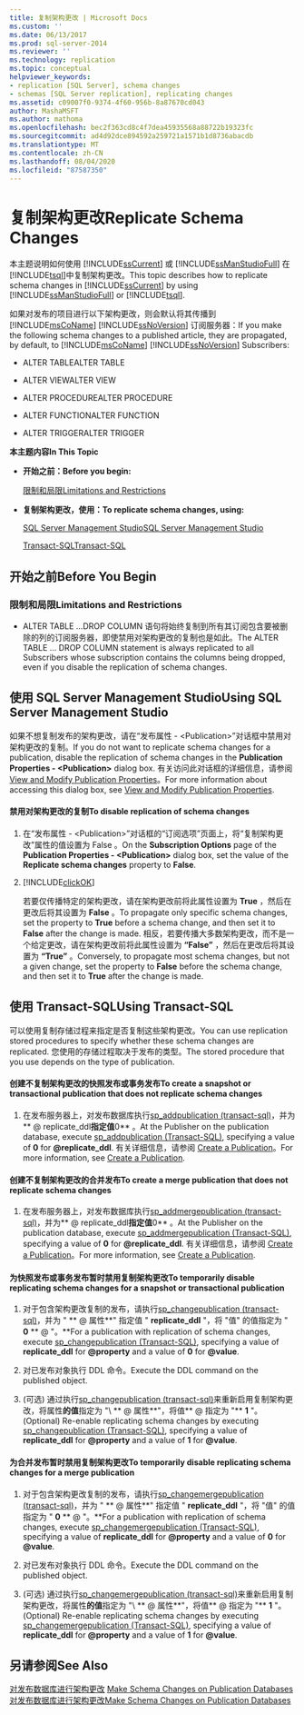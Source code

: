 ```yaml
---
title: 复制架构更改 | Microsoft Docs
ms.custom: ''
ms.date: 06/13/2017
ms.prod: sql-server-2014
ms.reviewer: ''
ms.technology: replication
ms.topic: conceptual
helpviewer_keywords:
- replication [SQL Server], schema changes
- schemas [SQL Server replication], replicating changes
ms.assetid: c09007f0-9374-4f60-956b-8a87670cd043
author: MashaMSFT
ms.author: mathoma
ms.openlocfilehash: bec2f363cd8c4f7dea45935568a88722b19323fc
ms.sourcegitcommit: ad4d92dce894592a259721a1571b1d8736abacdb
ms.translationtype: MT
ms.contentlocale: zh-CN
ms.lasthandoff: 08/04/2020
ms.locfileid: "87587350"
---
```

# <a name="replicate-schema-changes"></a><span data-ttu-id="b3365-102">复制架构更改</span><span class="sxs-lookup"><span data-stu-id="b3365-102">Replicate Schema Changes</span></span>
  <span data-ttu-id="b3365-103">本主题说明如何使用 [!INCLUDE[ssCurrent](../../../includes/sscurrent-md.md)] 或 [!INCLUDE[ssManStudioFull](../../../includes/ssmanstudiofull-md.md)] 在 [!INCLUDE[tsql](../../../includes/tsql-md.md)]中复制架构更改。</span><span class="sxs-lookup"><span data-stu-id="b3365-103">This topic describes how to replicate schema changes in [!INCLUDE[ssCurrent](../../../includes/sscurrent-md.md)] by using [!INCLUDE[ssManStudioFull](../../../includes/ssmanstudiofull-md.md)] or [!INCLUDE[tsql](../../../includes/tsql-md.md)].</span></span>  
  
 <span data-ttu-id="b3365-104">如果对发布的项目进行以下架构更改，则会默认将其传播到 [!INCLUDE[msCoName](../../../includes/msconame-md.md)] [!INCLUDE[ssNoVersion](../../../includes/ssnoversion-md.md)] 订阅服务器：</span><span class="sxs-lookup"><span data-stu-id="b3365-104">If you make the following schema changes to a published article, they are propagated, by default, to [!INCLUDE[msCoName](../../../includes/msconame-md.md)] [!INCLUDE[ssNoVersion](../../../includes/ssnoversion-md.md)] Subscribers:</span></span>  
  
-   <span data-ttu-id="b3365-105">ALTER TABLE</span><span class="sxs-lookup"><span data-stu-id="b3365-105">ALTER TABLE</span></span>  
  
-   <span data-ttu-id="b3365-106">ALTER VIEW</span><span class="sxs-lookup"><span data-stu-id="b3365-106">ALTER VIEW</span></span>  
  
-   <span data-ttu-id="b3365-107">ALTER PROCEDURE</span><span class="sxs-lookup"><span data-stu-id="b3365-107">ALTER PROCEDURE</span></span>  
  
-   <span data-ttu-id="b3365-108">ALTER FUNCTION</span><span class="sxs-lookup"><span data-stu-id="b3365-108">ALTER FUNCTION</span></span>  
  
-   <span data-ttu-id="b3365-109">ALTER TRIGGER</span><span class="sxs-lookup"><span data-stu-id="b3365-109">ALTER TRIGGER</span></span>  
  
 <span data-ttu-id="b3365-110">**本主题内容**</span><span class="sxs-lookup"><span data-stu-id="b3365-110">**In This Topic**</span></span>  
  
-   <span data-ttu-id="b3365-111">**开始之前：**</span><span class="sxs-lookup"><span data-stu-id="b3365-111">**Before you begin:**</span></span>  
  
     [<span data-ttu-id="b3365-112">限制和局限</span><span class="sxs-lookup"><span data-stu-id="b3365-112">Limitations and Restrictions</span></span>](#Restrictions)  
  
-   <span data-ttu-id="b3365-113">**复制架构更改，使用：**</span><span class="sxs-lookup"><span data-stu-id="b3365-113">**To replicate schema changes, using:**</span></span>  
  
     [<span data-ttu-id="b3365-114">SQL Server Management Studio</span><span class="sxs-lookup"><span data-stu-id="b3365-114">SQL Server Management Studio</span></span>](#SSMSProcedure)  
  
     [<span data-ttu-id="b3365-115">Transact-SQL</span><span class="sxs-lookup"><span data-stu-id="b3365-115">Transact-SQL</span></span>](#TsqlProcedure)  
  
##  <a name="before-you-begin"></a><a name="BeforeYouBegin"></a> <span data-ttu-id="b3365-116">开始之前</span><span class="sxs-lookup"><span data-stu-id="b3365-116">Before You Begin</span></span>  
  
###  <a name="limitations-and-restrictions"></a><a name="Restrictions"></a> <span data-ttu-id="b3365-117">限制和局限</span><span class="sxs-lookup"><span data-stu-id="b3365-117">Limitations and Restrictions</span></span>  
  
-   <span data-ttu-id="b3365-118">ALTER TABLE …DROP COLUMN 语句将始终复制到所有其订阅包含要被删除的列的订阅服务器，即使禁用对架构更改的复制也是如此。</span><span class="sxs-lookup"><span data-stu-id="b3365-118">The ALTER TABLE ... DROP COLUMN statement is always replicated to all Subscribers whose subscription contains the columns being dropped, even if you disable the replication of schema changes.</span></span>  
  
##  <a name="using-sql-server-management-studio"></a><a name="SSMSProcedure"></a> <span data-ttu-id="b3365-119">使用 SQL Server Management Studio</span><span class="sxs-lookup"><span data-stu-id="b3365-119">Using SQL Server Management Studio</span></span>  
 <span data-ttu-id="b3365-120">如果不想复制发布的架构更改，请在“发布属性 - \<Publication>”对话框中禁用对架构更改的复制。</span><span class="sxs-lookup"><span data-stu-id="b3365-120">If you do not want to replicate schema changes for a publication, disable the replication of schema changes in the **Publication Properties - \<Publication>** dialog box.</span></span> <span data-ttu-id="b3365-121">有关访问此对话框的详细信息，请参阅 [View and Modify Publication Properties](view-and-modify-publication-properties.md)。</span><span class="sxs-lookup"><span data-stu-id="b3365-121">For more information about accessing this dialog box, see [View and Modify Publication Properties](view-and-modify-publication-properties.md).</span></span>  
  
#### <a name="to-disable-replication-of-schema-changes"></a><span data-ttu-id="b3365-122">禁用对架构更改的复制</span><span class="sxs-lookup"><span data-stu-id="b3365-122">To disable replication of schema changes</span></span>  
  
1.  <span data-ttu-id="b3365-123">在“发布属性 - \<Publication>”对话框的“订阅选项”页面上，将“复制架构更改”属性的值设置为 False   。</span><span class="sxs-lookup"><span data-stu-id="b3365-123">On the **Subscription Options** page of the **Publication Properties - \<Publication>** dialog box, set the value of the **Replicate schema changes** property to **False**.</span></span>  
  
2.  [!INCLUDE[clickOK](../../../includes/clickok-md.md)]  
  
     <span data-ttu-id="b3365-124">若要仅传播特定的架构更改，请在架构更改前将此属性设置为 **True** ，然后在更改后将其设置为 **False** 。</span><span class="sxs-lookup"><span data-stu-id="b3365-124">To propagate only specific schema changes, set the property to **True** before a schema change, and then set it to **False** after the change is made.</span></span> <span data-ttu-id="b3365-125">相反，若要传播大多数架构更改，而不是一个给定更改，请在架构更改前将此属性设置为 **“False”** ，然后在更改后将其设置为 **“True”** 。</span><span class="sxs-lookup"><span data-stu-id="b3365-125">Conversely, to propagate most schema changes, but not a given change, set the property to **False** before the schema change, and then set it to **True** after the change is made.</span></span>  
  
##  <a name="using-transact-sql"></a><a name="TsqlProcedure"></a> <span data-ttu-id="b3365-126">使用 Transact-SQL</span><span class="sxs-lookup"><span data-stu-id="b3365-126">Using Transact-SQL</span></span>  
 <span data-ttu-id="b3365-127">可以使用复制存储过程来指定是否复制这些架构更改。</span><span class="sxs-lookup"><span data-stu-id="b3365-127">You can use replication stored procedures to specify whether these schema changes are replicated.</span></span> <span data-ttu-id="b3365-128">您使用的存储过程取决于发布的类型。</span><span class="sxs-lookup"><span data-stu-id="b3365-128">The stored procedure that you use depends on the type of publication.</span></span>  
  
#### <a name="to-create-a-snapshot-or-transactional-publication-that-does-not-replicate-schema-changes"></a><span data-ttu-id="b3365-129">创建不复制架构更改的快照发布或事务发布</span><span class="sxs-lookup"><span data-stu-id="b3365-129">To create a snapshot or transactional publication that does not replicate schema changes</span></span>  
  
1.  <span data-ttu-id="b3365-130">在发布服务器上，对发布数据库执行[sp_addpublication &#40;transact-sql&#41;](/sql/relational-databases/system-stored-procedures/sp-addpublication-transact-sql)，并为\*\* \@ replicate_ddl**指定值**0\*\* 。</span><span class="sxs-lookup"><span data-stu-id="b3365-130">At the Publisher on the publication database, execute [sp_addpublication &#40;Transact-SQL&#41;](/sql/relational-databases/system-stored-procedures/sp-addpublication-transact-sql), specifying a value of **0** for **\@replicate_ddl**.</span></span> <span data-ttu-id="b3365-131">有关详细信息，请参阅 [Create a Publication](create-a-publication.md)。</span><span class="sxs-lookup"><span data-stu-id="b3365-131">For more information, see [Create a Publication](create-a-publication.md).</span></span>  
  
#### <a name="to-create-a-merge-publication-that-does-not-replicate-schema-changes"></a><span data-ttu-id="b3365-132">创建不复制架构更改的合并发布</span><span class="sxs-lookup"><span data-stu-id="b3365-132">To create a merge publication that does not replicate schema changes</span></span>  
  
1.  <span data-ttu-id="b3365-133">在发布服务器上，对发布数据库执行[sp_addmergepublication &#40;transact-sql&#41;](/sql/relational-databases/system-stored-procedures/sp-addmergepublication-transact-sql)，并为\*\* \@ replicate_ddl**指定值**0\*\* 。</span><span class="sxs-lookup"><span data-stu-id="b3365-133">At the Publisher on the publication database, execute [sp_addmergepublication &#40;Transact-SQL&#41;](/sql/relational-databases/system-stored-procedures/sp-addmergepublication-transact-sql), specifying a value of **0** for **\@replicate_ddl**.</span></span> <span data-ttu-id="b3365-134">有关详细信息，请参阅 [Create a Publication](create-a-publication.md)。</span><span class="sxs-lookup"><span data-stu-id="b3365-134">For more information, see [Create a Publication](create-a-publication.md).</span></span>  
  
#### <a name="to-temporarily-disable-replicating-schema-changes-for-a-snapshot-or-transactional-publication"></a><span data-ttu-id="b3365-135">为快照发布或事务发布暂时禁用复制架构更改</span><span class="sxs-lookup"><span data-stu-id="b3365-135">To temporarily disable replicating schema changes for a snapshot or transactional publication</span></span>  
  
1.  <span data-ttu-id="b3365-136">对于包含架构更改复制的发布，请执行[sp_changepublication &#40;transact-sql&#41;](/sql/relational-databases/system-stored-procedures/sp-changepublication-transact-sql)，并为 " \*\* \@ 属性**" 指定值 " **replicate_ddl** "，将 "值" 的值指定为 " **0** \*\* \@ "。**</span><span class="sxs-lookup"><span data-stu-id="b3365-136">For a publication with replication of schema changes, execute [sp_changepublication &#40;Transact-SQL&#41;](/sql/relational-databases/system-stored-procedures/sp-changepublication-transact-sql), specifying a value of **replicate_ddl** for **\@property** and a value of **0** for **\@value**.</span></span>  
  
2.  <span data-ttu-id="b3365-137">对已发布对象执行 DDL 命令。</span><span class="sxs-lookup"><span data-stu-id="b3365-137">Execute the DDL command on the published object.</span></span>  
  
3.  <span data-ttu-id="b3365-138"> (可选) 通过执行[sp_changepublication &#40;transact-sql&#41;](/sql/relational-databases/system-stored-procedures/sp-changepublication-transact-sql)来重新启用复制架构更改，将属性**的值**指定为 "\ \** \@ 属性**"，将值** \@ 指定为 \"\** **1** "。</span><span class="sxs-lookup"><span data-stu-id="b3365-138">(Optional) Re-enable replicating schema changes by executing [sp_changepublication &#40;Transact-SQL&#41;](/sql/relational-databases/system-stored-procedures/sp-changepublication-transact-sql), specifying a value of **replicate_ddl** for **\@property** and a value of **1** for **\@value**.</span></span>  
  
#### <a name="to-temporarily-disable-replicating-schema-changes-for-a-merge-publication"></a><span data-ttu-id="b3365-139">为合并发布暂时禁用复制架构更改</span><span class="sxs-lookup"><span data-stu-id="b3365-139">To temporarily disable replicating schema changes for a merge publication</span></span>  
  
1.  <span data-ttu-id="b3365-140">对于包含架构更改复制的发布，请执行[sp_changemergepublication &#40;transact-sql&#41;](/sql/relational-databases/system-stored-procedures/sp-changemergepublication-transact-sql)，并为 " \*\* \@ 属性**" 指定值 " **replicate_ddl** "，将 "值" 的值指定为 " **0** \*\* \@ "。**</span><span class="sxs-lookup"><span data-stu-id="b3365-140">For a publication with replication of schema changes, execute [sp_changemergepublication &#40;Transact-SQL&#41;](/sql/relational-databases/system-stored-procedures/sp-changemergepublication-transact-sql), specifying a value of **replicate_ddl** for **\@property** and a value of **0** for **\@value**.</span></span>  
  
2.  <span data-ttu-id="b3365-141">对已发布对象执行 DDL 命令。</span><span class="sxs-lookup"><span data-stu-id="b3365-141">Execute the DDL command on the published object.</span></span>  
  
3.  <span data-ttu-id="b3365-142"> (可选) 通过执行[sp_changemergepublication &#40;transact-sql&#41;](/sql/relational-databases/system-stored-procedures/sp-changemergepublication-transact-sql)来重新启用复制架构更改，将属性**的值**指定为 "\ \** \@ 属性**"，将值** \@ 指定为 \"\** **1** "。</span><span class="sxs-lookup"><span data-stu-id="b3365-142">(Optional) Re-enable replicating schema changes by executing [sp_changemergepublication &#40;Transact-SQL&#41;](/sql/relational-databases/system-stored-procedures/sp-changemergepublication-transact-sql), specifying a value of **replicate_ddl** for **\@property** and a value of **1** for **\@value**.</span></span>  
  
## <a name="see-also"></a><span data-ttu-id="b3365-143">另请参阅</span><span class="sxs-lookup"><span data-stu-id="b3365-143">See Also</span></span>  
 <span data-ttu-id="b3365-144">[对发布数据库进行架构更改](make-schema-changes-on-publication-databases.md) </span><span class="sxs-lookup"><span data-stu-id="b3365-144">[Make Schema Changes on Publication Databases](make-schema-changes-on-publication-databases.md) </span></span>  
 [<span data-ttu-id="b3365-145">对发布数据库进行架构更改</span><span class="sxs-lookup"><span data-stu-id="b3365-145">Make Schema Changes on Publication Databases</span></span>](make-schema-changes-on-publication-databases.md)  
  
  
